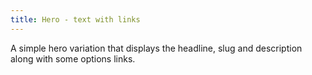 ```yaml
---
title: Hero - text with links
---
```

A simple hero variation that displays the headline, slug and description along with some options links.